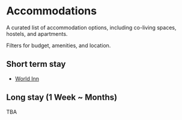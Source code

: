 # Accommodations

A curated list of accommodation options, including co-living spaces, hostels, and apartments.

Filters for budget, amenities, and location.

## Short term stay

- [World Inn](https://hotels.cloudbeds.com/reservation/JBElO4)

## Long stay (1 Week ~ Months)

TBA
